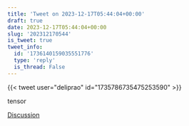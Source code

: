 ```yaml
---
title: 'Tweet on 2023-12-17T05:44:04+00:00'
draft: true
date: 2023-12-17T05:44:04+00:00
slug: '202312170544'
is_tweet: true
tweet_info:
  id: '1736140159035551776'
  type: 'reply'
  is_thread: False
---
```




{{< tweet user="deliprao" id="1735786735475253590" >}}

tensor

[Discussion](https://x.com/sytelus/status/1736140159035551776)

